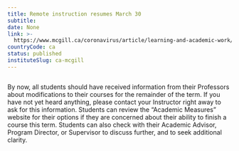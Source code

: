 ```yaml
---
title: Remote instruction resumes March 30
subtitle: 
date: None
link: >-
  https://www.mcgill.ca/coronavirus/article/learning-and-academic-work/remote-instruction-resumes-march-30
countryCode: ca
status: published
instituteSlug: ca-mcgill
---
```

![]()

By now, all students should have received information from their Professors about modifications to their courses for the remainder of the term. If you have not yet heard anything, please contact your Instructor right away to ask for this information. Students can review the “Academic Measures” website for their options if they are concerned about their ability to finish a course this term. Students can also check with their Academic Advisor, Program Director, or Supervisor to discuss further, and to seek additional clarity.